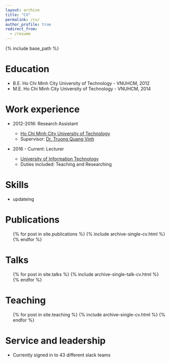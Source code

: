 ```yaml
---
layout: archive
title: "CV"
permalink: /cv/
author_profile: true
redirect_from:
  - /resume
---
```


{% include base_path %}

Education
======
* B.E. Ho Chi Minh City University of Technology - VNUHCM, 2012
* M.E. Ho Chi Minh City University of Technology - VNUHCM, 2014


Work experience
======
* 2012-2016: Research Assistant
  * [Ho Chi Minh City University of Technology](https://hcmut.edu.vn/)
  * Supervisor: [Dr. Truong Quang Vinh](http://www4.hcmut.edu.vn/~tqvinh/)

* 2016 - Current: Lecturer
  * [University of Information Technology](https://en.uit.edu.vn/)
  * Duties included: Teaching and Researching  
  
Skills
======
* updateing

Publications
======
  <ul>{% for post in site.publications %}
    {% include archive-single-cv.html %}
  {% endfor %}</ul>
  
Talks
======
  <ul>{% for post in site.talks %}
    {% include archive-single-talk-cv.html %}
  {% endfor %}</ul>
  
Teaching
======
  <ul>{% for post in site.teaching %}
    {% include archive-single-cv.html %}
  {% endfor %}</ul>
  
Service and leadership
======
* Currently signed in to 43 different slack teams
